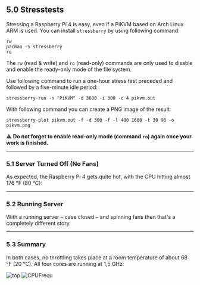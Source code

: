 ## 5.0 Stresstests

Stressing a Raspberry Pi 4 is easy, even if a PiKVM based on Arch Linux ARM is used. You can install `stressberry` by using following command:

```
rw
pacman -S stressberry
ro
```

The `rw` (read & write) and `ro` (read-only) commands are only used to disable and enable the ready-only mode of the file system.

Use following command to run a one-hour stress test preceded and followed by a five-minute idle period:

```
stressberry-run -n "PiKVM" -d 3600 -i 300 -c 4 pikvm.out
```

With following command you can create a PNG image of the result:

```
stressberry-plot pikvm.out -f -d 300 -f -l 400 1600 -t 30 90 -o pikvm.png
```

⚠️ **Do not forget to enable read-only mode (command `ro`) again once your work is finished.**

---

### 5.1 Server Turned Off (No Fans)

As expected, the Raspberry Pi 4 gets quite hot, with the CPU hitting almost 176 °F (80 °C):

---

### 5.2 Running Server

With a running server – case closed – and spinning fans then that's a completely different story.

---

### 5.3 Summary

In both cases, no throttling takes place at a room temperature of about 68 °F (20 °C). All four cores are running at 1,5 GHz:

![top](https://user-images.githubusercontent.com/40885610/228374420-c8e648c4-40a2-474a-823a-8b894a03ccfd.png)
![CPUFrequ](https://user-images.githubusercontent.com/40885610/228374433-6b904005-a047-4491-acd5-01caa752cf6a.png)
